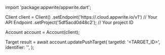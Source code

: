 import 'package:appwrite/appwrite.dart';

Client client = Client()
    .setEndpoint('https://<REGION>.cloud.appwrite.io/v1') // Your API Endpoint
    .setProject('5df5acd0d48c2'); // Your project ID

Account account = Account(client);

Target result = await account.updatePushTarget(
    targetId: '<TARGET_ID>',
    identifier: '<IDENTIFIER>',
);
